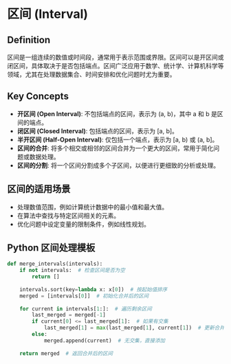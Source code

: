 # 区间 (Interval)

## Definition
区间是一组连续的数值或时间段，通常用于表示范围或界限。区间可以是开区间或闭区间，具体取决于是否包括端点。区间广泛应用于数学、统计学、计算机科学等领域，尤其在处理数据集合、时间安排和优化问题时尤为重要。

## Key Concepts
- **开区间 (Open Interval)**: 不包括端点的区间，表示为 (a, b)，其中 a 和 b 是区间的端点。
- **闭区间 (Closed Interval)**: 包括端点的区间，表示为 [a, b]。
- **半开区间 (Half-Open Interval)**: 仅包括一个端点，表示为 [a, b) 或 (a, b]。
- **区间的合并**: 将多个相交或相邻的区间合并为一个更大的区间，常用于简化问题或数据处理。
- **区间的分割**: 将一个区间分割成多个子区间，以便进行更细致的分析或处理。

## 区间的适用场景
- 处理数值范围，例如计算统计数据中的最小值和最大值。
- 在算法中查找与特定区间相关的元素。
- 优化问题中设定变量的限制条件，例如线性规划。

## Python 区间处理模板
```python
def merge_intervals(intervals):
    if not intervals:  # 检查区间是否为空
        return []
    
    intervals.sort(key=lambda x: x[0])  # 按起始值排序
    merged = [intervals[0]]  # 初始化合并后的区间
    
    for current in intervals[1:]:  # 遍历剩余区间
        last_merged = merged[-1]
        if current[0] <= last_merged[1]:  # 如果有交集
            last_merged[1] = max(last_merged[1], current[1])  # 更新合并后的区间
        else:
            merged.append(current)  # 无交集，直接添加
            
    return merged  # 返回合并后的区间
